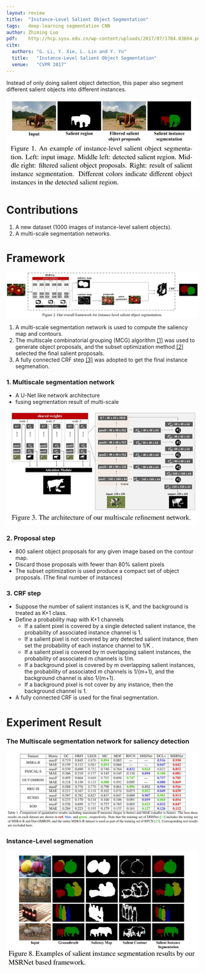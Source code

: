 ```yaml
---
layout: review
title:  "Instance-Level Salient Object Segmentation"
tags:   deep-learning segmentation CNN
author: Zhiming Luo
pdf:    http://hcp.sysu.edu.cn/wp-content/uploads/2017/07/1704.03604.pdf
cite:
  authors: "G. Li, Y. Xie, L. Lin and Y. Yu"
  title:   "Instance-Level Salient Object Segmentation"
  venue:   "CVPR 2017"
---
```


Instead of only doing salient object detection, this paper also segment different salient objects into different instances.

![](/deep-learning/images/salient-instance/idea.jpg)

# Contributions

1. A new dataset (1000 images of instance-level salient objects).
2. A multi-scale segmentation networks. 

# Framework
![](/deep-learning/images/salient-instance/framework.jpg)

1. A multi-scale segmentation network is used to compute the saliency map and contours.
2. The multiscale combinatorial grouping (MCG) algorithm [[1]](https://www2.eecs.berkeley.edu/Research/Projects/CS/vision/grouping/mcg/resources/MCG_CVPR2014.pdf) was used to generate object proposals, and the subset optimization method [[2]](http://users.eecs.northwestern.edu/~xsh835/assets/cvpr2016_sod.pdf) selected the final salient proposals. 
3. A fully connected CRF step [[3]](https://arxiv.org/abs/1210.5644) was adopted to get the final instance segmenation. 

### 1. Multiscale segmentation network
- A U-Net like network architecture
- fusing segmentation result of multi-scale

![](/deep-learning/images/salient-instance/msnet_1.jpg)

### 2. Proposal step

- 800 salient object proposals for any given image based on the contour map.
- Discard those proposals with fewer than 80% salient pixels
- The subset optimization is used produce a compact set of object proposals. (The final number of instances) 

### 3. CRF step
- Suppose the number of salient instances is K, and the background is treated as K+1 class.
- Define a probability map with K+1 channels
  - If a salient pixel is covered by a single detected salient instance, the probability of associated instance channel is 1. 
  - If a salient pixel is not covered by any detected salient instance, then set the probability of each instance channel to 1/K .
  - If a salient pixel is covered by m overlapping salient instances, the probability of associated m channels is 1/m.   
  - If a background pixel is covered by m overlapping salient instances, the probability of associated m channels is 1/(m+1), and the background channel is also 1/(m+1). 
  - If a background pixel is not cover by any instance, then the background channel is 1.
- A fully connected CRF is used for the final segmentation.

# Experiment Result

### The Multiscale segmentation network for saliency detection

![](/deep-learning/images/salient-instance/result_1.jpg)

### Instance-Level segmenation

![](/deep-learning/images/salient-instance/result_2.jpg)
